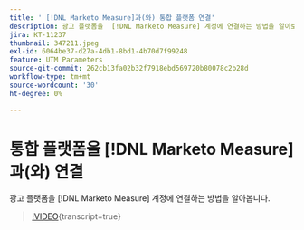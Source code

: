 ```yaml
---
title: ' [!DNL Marketo Measure]과(와) 통합 플랫폼 연결'
description: 광고 플랫폼을  [!DNL Marketo Measure] 계정에 연결하는 방법을 알아보세요.
jira: KT-11237
thumbnail: 347211.jpeg
exl-id: 6064be37-d27a-4db1-8bd1-4b70d7f99248
feature: UTM Parameters
source-git-commit: 262cb13fa02b32f7918ebd569720b80078c2b28d
workflow-type: tm+mt
source-wordcount: '30'
ht-degree: 0%

---
```


# 통합 플랫폼을 [!DNL Marketo Measure]과(와) 연결

광고 플랫폼을 [!DNL Marketo Measure] 계정에 연결하는 방법을 알아봅니다.

>[!VIDEO](https://video.tv.adobe.com/v/347211/?learn=on){transcript=true}
